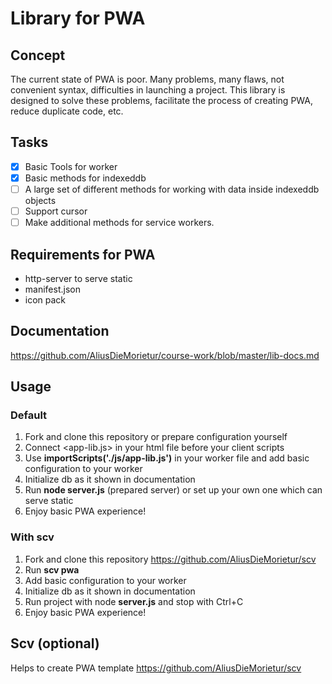 # Library for PWA

## Concept
The current state of PWA is poor. Many problems, many flaws, not convenient syntax, difficulties in launching a project. This library is designed to solve these problems, facilitate the process of creating PWA, reduce duplicate code, etc.

## Tasks
- [x] Basic Tools for worker
- [x] Basic methods for indexeddb
- [ ] A large set of different methods for working with data inside indexeddb objects
- [ ] Support cursor
- [ ] Make additional methods for service workers.

## Requirements for PWA
* http-server to serve static
* manifest.json
* icon pack

## Documentation
https://github.com/AliusDieMorietur/course-work/blob/master/lib-docs.md

## Usage
### Default
1. Fork and clone this repository or prepare configuration yourself
2. Connect <app-lib.js> in your html file before your client scripts
3. Use **importScripts('./js/app-lib.js')** in your worker file and add basic configuration to your worker
4. Initialize db as it shown in documentation
5. Run **node server.js** (prepared server) or set up your own one which can serve static
6. Enjoy basic PWA experience!


### With scv
1. Fork and clone this repository https://github.com/AliusDieMorietur/scv
2. Run **scv pwa**
3. Add basic configuration to your worker 
4. Initialize db as it shown in documentation
5. Run project with node **server.js** and stop with Ctrl+C
6. Enjoy basic PWA experience!


## Scv (optional)
Helps to create PWA template
https://github.com/AliusDieMorietur/scv

